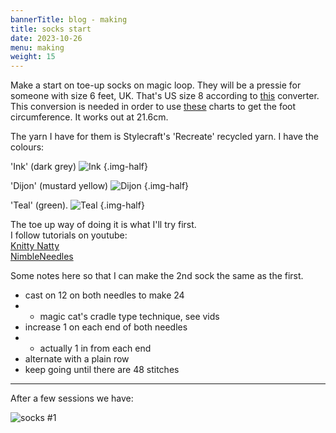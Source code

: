 ```yaml
---
bannerTitle: blog - making
title: socks start
date: 2023-10-26
menu: making
weight: 15
---
```


Make a start on toe-up socks on magic loop. They will be a pressie for someone
with size 6 feet, UK. That's US size 8 according to
[this](https://www.shoesizingcharts.com/) converter. This conversion is needed
in order to use [these](https://www.goodknitkisses.com/sock-sizes-chart/)
charts to get the foot circumference. It works out at 21.6cm.

The yarn I have for them is Stylecraft's 'Recreate' recycled yarn. I have the
colours:

'Ink' (dark grey)
![Ink](https://isv.prod.lovecrafts.co/v1/images/287e86280f1f9acc9d39f70510d36b16/a12aaed0-4e8d-4388-a33a-27442fe9d00a.jpg/0/-/416x416)
{.img-half}

'Dijon' (mustard yellow)
![Dijon](https://isv.prod.lovecrafts.co/v1/images/9720b0be8793c7577419d4c39c31d80c/9fb9ab0c-821d-4a26-b608-6c1eab023ae9.jpg/0/-/416x416)
{.img-half}

'Teal' (green).
![Teal](https://isv.prod.lovecrafts.co/v1/images/3f57a4c5990f3445e7eea2c320f5a64f/349fccbf-9e91-4872-926c-5408a619c76f.jpg/0/-/416x416)
{.img-half}

The toe up way of doing it is what I'll try first.  
I follow tutorials on youtube:  
[Knitty Natty](https://youtu.be/MD8ak3Ooa0Q?si=ApEIg1_tAh7AaPm-)  
[NimbleNeedles](https://youtu.be/PxiCUqujZnY?si=4nI-qfkt5HxBtmmP)

Some notes here so that I can make the 2nd sock the same as the first.
- cast on 12 on both needles to make 24
- - magic cat's cradle type technique, see vids
- increase 1 on each end of both needles
- - actually 1 in from each end
- alternate with a plain row
- keep going until there are 48 stitches

<hr />

After a few sessions we have:

![socks #1](/images/stuff/socks-1.jpg)

